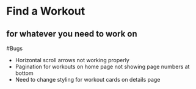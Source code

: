 # Find a Workout 
## for whatever you need to work on

#Bugs
- Horizontal scroll arrows not working properly
- Pagination for workouts on home page not showing page numbers at bottom
- Need to change styling for workout cards on details page
